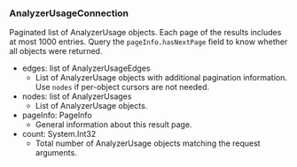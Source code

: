 ### AnalyzerUsageConnection
Paginated list of AnalyzerUsage objects. Each page of the results includes at most 1000 entries. Query the `pageInfo.hasNextPage` field to know whether all objects were returned.

- edges: list of AnalyzerUsageEdges
  - List of AnalyzerUsage objects with additional pagination information. Use `nodes` if per-object cursors are not needed.
- nodes: list of AnalyzerUsages
  - List of AnalyzerUsage objects.
- pageInfo: PageInfo
  - General information about this result page.
- count: System.Int32
  - Total number of AnalyzerUsage objects matching the request arguments.
